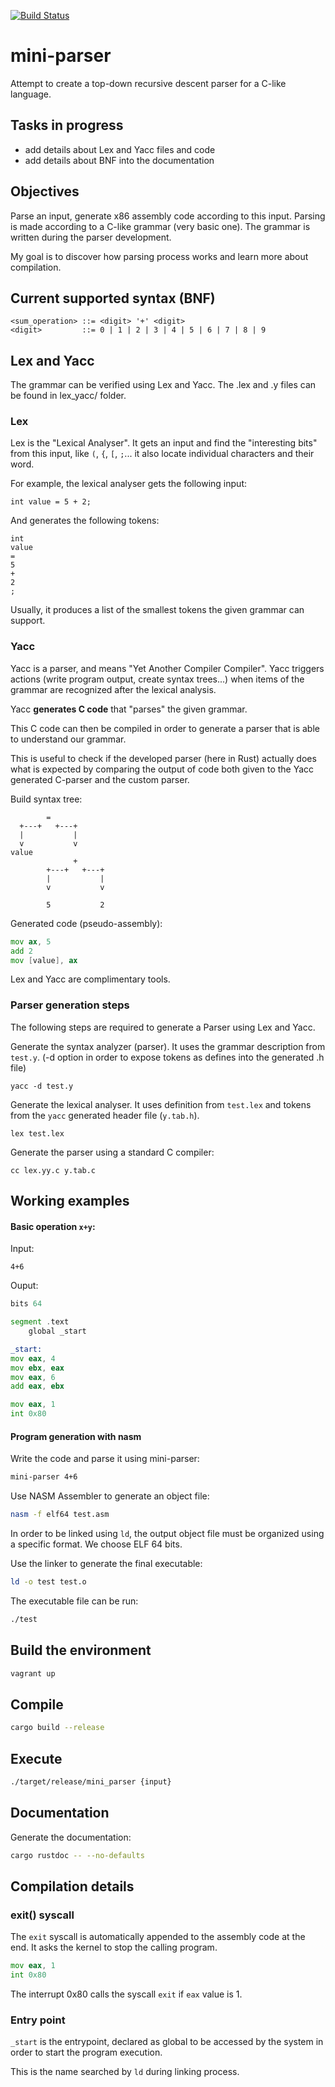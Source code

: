 [![Build Status](https://travis-ci.org/jean553/mini-parser.svg?branch=master)](https://travis-ci.org/jean553/mini-parser)

# mini-parser

Attempt to create a top-down recursive descent parser for a C-like language.

## Tasks in progress

 * add details about Lex and Yacc files and code
 * add details about BNF into the documentation

## Objectives

Parse an input, generate x86 assembly code according to this input.
Parsing is made according to a C-like grammar (very basic one).
The grammar is written during the parser development.

My goal is to discover how parsing process works and 
learn more about compilation.

## Current supported syntax (BNF)

```bnf
<sum_operation> ::= <digit> '+' <digit>
<digit>         ::= 0 | 1 | 2 | 3 | 4 | 5 | 6 | 7 | 8 | 9
```

## Lex and Yacc

The grammar can be verified using Lex and Yacc.
The .lex and .y files can be found in lex_yacc/ folder.

### Lex

Lex is the "Lexical Analyser". It gets an input and find the "interesting bits" from this input,
like `(`, `{`, `[`, `;`... it also locate individual characters and their word.

For example, the lexical analyser gets the following input:

```
int value = 5 + 2;
```

And generates the following tokens:

```
int
value
=
5
+
2
;
```

Usually, it produces a list of the smallest tokens the given grammar can support.

### Yacc

Yacc is a parser, and means "Yet Another Compiler Compiler".
Yacc triggers actions (write program output, create syntax trees...)
when items of the grammar are recognized after the lexical analysis.

Yacc **generates C code** that "parses" the given grammar.

This C code can then be compiled in order to generate a parser
that is able to understand our grammar.

This is useful to check if the developed parser (here in Rust)
actually does what is expected by comparing the output
of code both given to the Yacc generated C-parser and the custom parser.

Build syntax tree:

```
        =
  +---+   +---+
  |           |
  v           v
value
              +
        +---+   +---+
        |           |
        v           v

        5           2

```

Generated code (pseudo-assembly):

```asm
mov ax, 5
add 2
mov [value], ax
```

Lex and Yacc are complimentary tools.

### Parser generation steps

The following steps are required to generate a Parser using Lex and Yacc.

Generate the syntax analyzer (parser). It uses the grammar description from `test.y`.
(-d option in order to expose tokens as defines into the generated .h file)

```
yacc -d test.y
```

Generate the lexical analyser. It uses definition from `test.lex`
and tokens from the `yacc` generated header file (`y.tab.h`).

```
lex test.lex
```

Generate the parser using a standard C compiler:

```
cc lex.yy.c y.tab.c
```

## Working examples

#### Basic operation `x+y`:

Input:

```
4+6
```

Ouput:

```asm
bits 64

segment .text
    global _start

_start:
mov eax, 4
mov ebx, eax
mov eax, 6
add eax, ebx

mov eax, 1
int 0x80
```

#### Program generation with nasm

Write the code and parse it using mini-parser:

```sh
mini-parser 4+6
```

Use NASM Assembler to generate an object file:

```sh
nasm -f elf64 test.asm
```

In order to be linked using `ld`, the output object file
must be organized using a specific format.
We choose ELF 64 bits.

Use the linker to generate the final executable:

```sh
ld -o test test.o
```

The executable file can be run:

```sh
./test
```

## Build the environment

```sh
vagrant up
```

## Compile

```sh
cargo build --release
```

## Execute

```sh
./target/release/mini_parser {input}
```

## Documentation

Generate the documentation:

```sh
cargo rustdoc -- --no-defaults
```

## Compilation details

### exit() syscall

The `exit` syscall is automatically appended to the assembly code at the end.
It asks the kernel to stop the calling program.

```asm
mov eax, 1
int 0x80
```

The interrupt 0x80 calls the syscall `exit` if `eax` value is 1.

### Entry point

`_start` is the entrypoint, declared as global to be accessed by the system
in order to start the program execution.

This is the name searched by `ld` during linking process.
